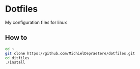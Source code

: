 # Dotfiles

My configuration files for linux

## How to

```bash
cd ~
git clone https://github.com/MichielDepraetere/dotfiles.git
cd ditfiles
./install
```

